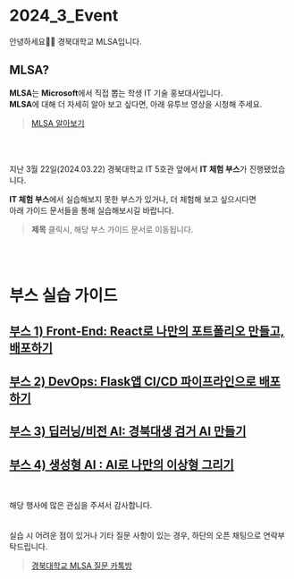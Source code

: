 # 2024_3_Event

안녕하세요👋👋  경북대학교 MLSA입니다.  


## MLSA?
 **MLSA**는 **Microsoft**에서 직접 뽑는 학생 IT 기술 홍보대사입니다.  
 **MLSA**에 대해 더 자세히 알아 보고 싶다면, 아래 유투브 영상을 시청해 주세요.
> [MLSA 알아보기](https://www.youtube.com/watch?v=i9eTs922Xmk)

<br>
<br>

지난 3월 22일(2024.03.22) 경북대학교 IT 5호관 앞에서 **IT 체험 부스**가 진행됐었습니다.  

**IT 체험 부스**에서 실습해보지 못한 부스가 있거나, 더 체험해 보고 싶으시다면  
아래 가이드 문서들을 통해 실습해보시길 바랍니다.  
  
>**제목** 클릭시, 해당 부스 가이드 문서로 이동됩니다.
<br>
<br>

# 부스 실습 가이드  
## [부스 1) Front-End: React로 나만의 포트폴리오 만들고, 배포하기](https://github.com/KNU-MLSA/2024_3_Event/blob/main/01_FrontEnd/React%EB%A1%9C_%ED%8F%AC%ED%8A%B8%ED%8F%B4%EB%A6%AC%EC%98%A4_%EC%82%AC%EC%9D%B4%ED%8A%B8_%EB%A7%8C%EB%93%A4%EA%B3%A0_%EB%B0%B0%ED%8F%AC%ED%95%98%EA%B8%B0.md)  

## [부스 2) DevOps: Flask앱 CI/CD 파이프라인으로 배포하기](https://github.com/KNU-MLSA/2024_3_Event/blob/main/02_DevOps/Flask%EC%95%B1_CICD%ED%8C%8C%EC%9D%B4%ED%94%84%EB%9D%BC%EC%9D%B8_%EB%A7%8C%EB%93%A4%EA%B3%A0_%EB%B0%B0%ED%8F%AC%ED%95%98%EA%B8%B0.md)  

## [부스 3) 딥러닝/비전 AI: 경북대생 검거 AI 만들기](https://github.com/KNU-MLSA/2024_3_Event/blob/main/03_DL_Vision/%EA%B2%BD%EB%B6%81%EB%8C%80%ED%95%99%EA%B5%90%EC%83%9D_%EA%B2%80%EA%B1%B0_AI%EB%A7%8C%EB%93%A4%EA%B8%B0.md)  

## [부스 4) 생성형 AI : AI로 나만의 이상형 그리기](https://github.com/KNU-MLSA/2024_3_Event/blob/main/04_GenAI/AI%EB%A1%9C_%EC%9D%B4%EC%83%81%ED%98%95_%EC%82%AC%EC%A7%84%EB%A7%8C%EB%93%A4%EA%B8%B0.md)  
  

<br>

해당 행사에 많은 관심을 주셔서 감사합니다.  
<br>  
실습 시 어려운 점이 있거나 기타 질문 사항이 있는 경우, 하단의 오픈 채팅으로 연락부탁드립니다.  
> [경북대학교 MLSA 질문 카톡방](https://open.kakao.com/o/gyy871Hf)  

